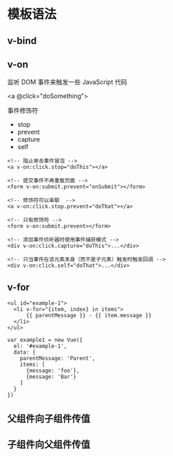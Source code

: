 # 模板语法

## v-bind
<!-- 完整语法 -->
<a v-bind:href="url"></a>
<!-- 缩写 -->
<a :href="url"></a>

## v-on
监听 DOM 事件来触发一些 JavaScript 代码

<!-- 完整语法 -->
<a v-on:click="doSomething"></a>
<!-- 缩写 -->
<a @click="doSomething"></a>

事件修饰符
- stop 
- prevent 
- capture 
- self

```
<!-- 阻止单击事件冒泡 -->
<a v-on:click.stop="doThis"></a>

<!-- 提交事件不再重载页面 -->
<form v-on:submit.prevent="onSubmit"></form>

<!-- 修饰符可以串联  -->
<a v-on:click.stop.prevent="doThat"></a>

<!-- 只有修饰符 -->
<form v-on:submit.prevent></form>

<!-- 添加事件侦听器时使用事件捕获模式 -->
<div v-on:click.capture="doThis">...</div>

<!-- 只当事件在该元素本身（而不是子元素）触发时触发回调 -->
<div v-on:click.self="doThat">...</div>
```


## v-for
```
<ul id="example-1">
  <li v-for="{item, index} in items">
      {{ parentMessage }} - {{ item.message }}  
  </li>
</ul>
 
var example1 = new Vue({
  el: '#example-1',  
  data: {
    parentMessage: 'Parent',
    items: [
      {message: 'foo'},
      {message: 'Bar'}
    ]
  }
})
```

## 


## 父组件向子组件传值

## 子组件向父组件传值

      


 
